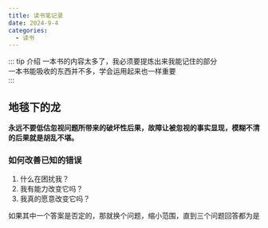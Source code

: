 ```yaml
---
title: 读书笔记录
date: 2024-9-4
categories:
  - 读书
---
```


::: tip 介绍
一本书的内容太多了，我必须要提炼出来我能记住的部分<br>
一本书能吸收的东西并不多，学会运用起来也一样重要<br>
:::

## 地毯下的龙

**永远不要低估忽视问题所带来的破坏性后果，故障让被忽视的事实显现，模糊不清的后果就是胡乱不堪。**

### 如何改善已知的错误

1. 什么在困扰我？
2. 我有能力改变它吗？
3. 我真的愿意改变它吗？

如果其中一个答案是否定的，那就换个问题，缩小范围，直到三个问题回答都为是

